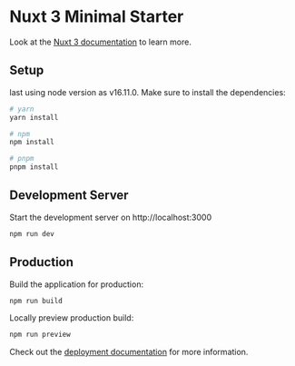 # Nuxt 3 Minimal Starter

Look at the [Nuxt 3 documentation](https://nuxt.com/docs/getting-started/introduction) to learn more.

## Setup

last using node version as v16.11.0.
Make sure to install the dependencies:

```bash
# yarn
yarn install

# npm
npm install

# pnpm
pnpm install
```

## Development Server

Start the development server on http://localhost:3000

```bash
npm run dev
```

## Production

Build the application for production:

```bash
npm run build
```

Locally preview production build:

```bash
npm run preview
```

Check out the [deployment documentation](https://nuxt.com/docs/getting-started/deployment) for more information.
